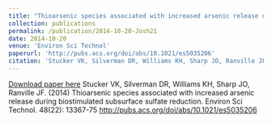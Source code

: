 ```yaml
---
title: "Thioarsenic species associated with increased arsenic release during biostimulated subsurface sulfate reduction"
collection: publications
permalink: /publication/2014-10-20-Josh21
date: 2014-10-20
venue: 'Environ Sci Technol'
paperurl: 'http://pubs.acs.org/doi/abs/10.1021/es5035206'
citation: 'Stucker VK, Silverman DR, Williams KH, Sharp JO, Ranville JF. (2014) Thioarsenic species associated with increased arsenic release during biostimulated subsurface sulfate reduction. Environ Sci Technol. 48(22): 13367-75 http://pubs.acs.org/doi/abs/10.1021/es5035206'
---
```


<a href='http://pubs.acs.org/doi/abs/10.1021/es5035206'>Download paper here</a>
Stucker VK, Silverman DR, Williams KH, Sharp JO, Ranville JF. (2014) Thioarsenic species associated with increased arsenic release during biostimulated subsurface sulfate reduction. Environ Sci Technol. 48(22): 13367-75 http://pubs.acs.org/doi/abs/10.1021/es5035206
